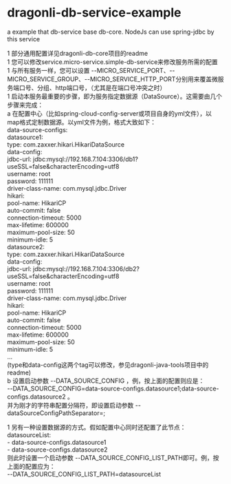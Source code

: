 # dragonli-db-service-example
a example that db-service base db-core. NodeJs can use spring-jdbc by this service

1 部分通用配置详见dragonli-db-core项目的readme  
1 您可以修改service.micro-service.simple-db-service来修改服务所需的配置  
1 与所有服务一样，您可以设置 --MICRO_SERVICE_PORT、--MICRO_SERVICE_GROUP、--MICRO_SERVICE_HTTP_PORT分别用来覆盖微服务端口号、分组、http端口号，（尤其是在端口号冲突之时）  
1 启动本服务最重要的步骤，即为服务指定数据源（DataSource）。这需要由几个步骤来完成：  
    a 在配置中心（比如spring-cloud-config-server或项目自身的yml文件），以map格式定制数据源。以yml文件为例，格式大致如下：  
        data-source-configs:  
          datasource1:  
            type: com.zaxxer.hikari.HikariDataSource  
            data-config:  
              jdbc-url: jdbc:mysql://192.168.7.104:3306/db1?useSSL=false&characterEncoding=utf8  
              username: root  
              password: 111111  
              driver-class-name: com.mysql.jdbc.Driver  
              hikari:  
                pool-name: HikariCP  
                auto-commit: false  
                connection-timeout: 5000  
                max-lifetime: 600000  
                maximum-pool-size: 50  
                minimum-idle: 5  
           datasource2:  
             type: com.zaxxer.hikari.HikariDataSource  
             data-config:  
               jdbc-url: jdbc:mysql://192.168.7.104:3306/db2?useSSL=false&characterEncoding=utf8  
               username: root  
               password: 111111  
               driver-class-name: com.mysql.jdbc.Driver  
               hikari:  
                 pool-name: HikariCP  
                 auto-commit: false  
                 connection-timeout: 5000  
                 max-lifetime: 600000  
                 maximum-pool-size: 50  
                 minimum-idle: 5  
            ...  
            (type和data-config这两个tag可以修改，参见dragonli-java-tools项目中的readme)  
    b 设置启动参数 --DATA_SOURCE_CONFIG ，例，按上面的配置则应是：  
        --DATA_SOURCE_CONFIG=data-source-configs.datasource1;data-source-configs.datasource2 。  
        并为刚才的字符串配置分隔符，即设置启动参数 --dataSourceConfigPathSeparator=;  

1 另有一种设置数据源的方式。假如配置中心同时还配置了此节点：  
        datasourceList:  
          - data-source-configs.datasource1  
          - data-source-configs.datasource2  
        则此时设置一个启动参数 --DATA_SOURCE_CONFIG_LIST_PATH即可。例，按上面的配置应为：  
        --DATA_SOURCE_CONFIG_LIST_PATH=datasourceList  
  